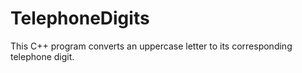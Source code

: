 # TelephoneDigits
This C++ program converts an uppercase letter to its corresponding telephone digit.
